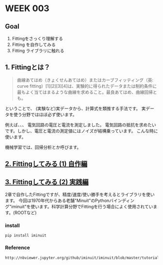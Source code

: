 # WEEK 003
## Goal
1. Fittingをさっくり理解する
1. Fitting を自作してみる
1. Fitting ライブラリに触れる

## 1. Fittingとは？

> 曲線あてはめ（きょくせんあてはめ）またはカーブフィッティング（英: curve fitting）[1][2][3][4]は、実験的に得られたデータまたは制約条件に最もよく当てはまるような曲線を求めること。最良あてはめ、曲線回帰とも。

ということで、
(実験など)実データから、計算式を類推する手法です。
実データを使う分野ではほぼ必ず使います。

例えば、、、
電気回路の電圧と電流を測定しました。
電気回路の抵抗を求めたいです。しかし、電圧と電流の測定値にはノイズが結構乗っています。
こんな時に使います。

機械学習では、回帰分析とか呼びます。

## [2. Fittingしてみる (1) 自作編](practice/fitting.ipynb)


## [3. Fittingしてみる (2) 実践編](practice/fitting.ipynb)
2章で自作したFittingですが、精度/速度/使い勝手を考えるとライブラリを使います。
今回は1970年代からある老舗"Minuit"のPythonバインディング"iminuit"を使います。科学計算分野でFittingを行う場合によく使用されています。(ROOTなど)

### install
    pip install iminuit

### Reference

    http://nbviewer.jupyter.org/github/iminuit/iminuit/blob/master/tutorial/tutorial.ipynb


